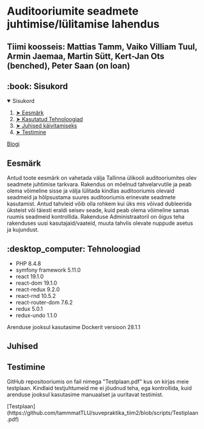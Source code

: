 # Auditooriumite seadmete juhtimise/lülitamise lahendus 
## Tiimi koosseis: Mattias Tamm, Vaiko Villiam Tuul, Armin Jaemaa, Martin Sütt, Kert-Jan Ots (benched), Peter Saan (on loan)

<h2 id="table-of-contents"> :book: Sisukord</h2>
<details open="open">
  <summary>Sisukord</summary>
  <ol>
    <li><a href="#project-summary"> ➤ Eesmärk </a></li>
    <li><a href="#project-tech"> ➤ Kasutatud Tehnoloogiad</a></li>
    <li><a href="#instructions"> ➤ Juhised käivitamiseks</a></li>
    <li><a href="#application-tests"> ➤ Testimine</a></li>
  </ol>
</details>

[Blogi](https://github.com/tammmatTLU/suvepraktika_tiim2/wiki/blogi)

<h2 id="project-summary"> Eesmärk </h2>
<p>Antud toote eesmärk on vahetada välja Tallinna ülikooli auditooriumites olev seadmete juhtimise tarkvara. Rakendus on mõelnud tahvelarvutile ja peab olema võimeline sisse ja välja lülitada kindlas auditooriumis olevaid seadmeid ja hõlpsustama suures auditooriumis erinevate seadmete kasutamist. Antud tahvleid võib olla rohkem kui üks mis võivad dubleerida üksteist või täiesti eraldi seisev seade, kuid peab olema võimeline samas ruumis seadmeid kontrollida. Rakenduse Administraatoril on õigus teha rakenduses uusi kasutajaid/vaateid, muuta tahvlis olevate nuppude asetus ja kujundust.</p>

<h2 id="project-tech"> :desktop_computer: Tehnoloogiad </h2>
<p>
    <ul>
        <li>PHP 8.4.8</li>
        <li>symfony framework 5.11.0</li>
        <li>react 19.1.0</li>
        <li>react-dom 19.1.0</li>
        <li>react-redux 9.2.0</li>
        <li>react-rnd 10.5.2</li>
        <li>react-router-dom 7.6.2</li>
        <li>redux 5.0.1</li>
        <li>redux-undo 1.1.0</li>
    </ul>
</p>
<p>Arenduse jooksul kasutasime Dockerit versioon 28.1.1</p>

<h2 id="instructions">Juhised</h2>
<h2 id="application-tests">Testimine</h2>
<p>GitHub repositooriumis on fail nimega "Testplaan.pdf" kus on kirjas meie testplaan. Kindlaid testjuhtumeid me ei jõudnud teha, ega kontrollida, kuid arenduse jooksul kasutasime manuaalset ja uuritavat testimist.</p>
[Testplaan](https://github.com/tammmatTLU/suvepraktika_tiim2/blob/scripts/Testiplaan.pdf)
